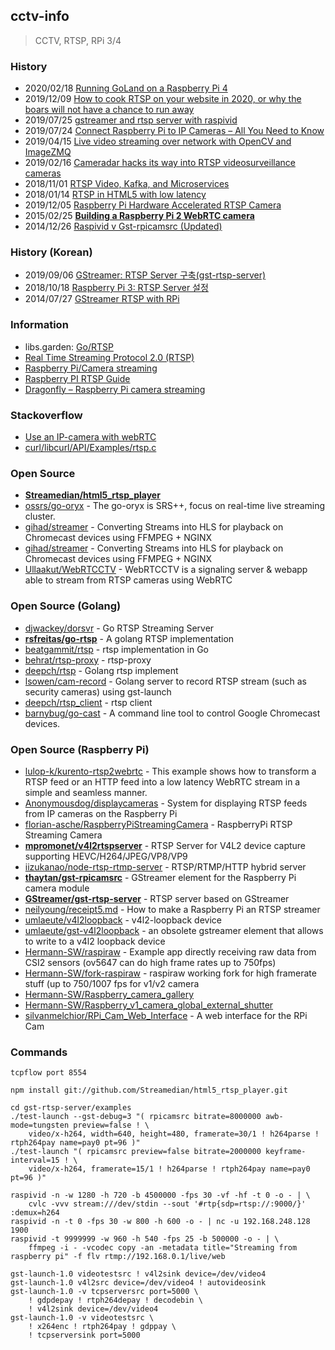 ## cctv-info
> CCTV, RTSP, RPi 3/4

### History
- 2020/02/18 [Running GoLand on a Raspberry Pi 4](https://blog.jetbrains.com/go/2020/02/18/running-goland-on-a-raspberry-pi-4/)
- 2019/12/09 [How to cook RTSP on your website in 2020, or why the boars will not have a chance to run away](https://habr.com/en/company/flashphoner/blog/479008/)
- 2019/07/25 [gstreamer and rtsp server with raspivid](https://www.raspberrypi.org/forums/viewtopic.php?t=246815)
- 2019/07/24 [Connect Raspberry Pi to IP Cameras – All You Need to Know](https://reolink.com/connect-raspberry-pi-to-ip-cameras/)
- 2019/04/15 [Live video streaming over network with OpenCV and ImageZMQ](https://www.pyimagesearch.com/2019/04/15/live-video-streaming-over-network-with-opencv-and-imagezmq/)
- 2019/02/16 [Cameradar hacks its way into RTSP videosurveillance cameras](https://golangexample.com/cameradar-hacks-its-way-into-rtsp-videosurveillance-cameras/)
- 2018/11/01 [RTSP Video, Kafka, and Microservices](https://adaickalavan.github.io/portfolio/rtsp_video_streaming/)
- 2018/01/14 [RTSP in HTML5 with low latency](https://linkingvision.com/rtsp_in_html5_with_low_latency)
- 2019/12/05 [Raspberry Pi Hardware Accelerated RTSP Camera](https://codecalamity.com/raspberry-pi-hardware-accelerated-h264-webcam-security-camera/)
- 2015/02/25 [**Building a Raspberry Pi 2 WebRTC camera**](https://www.rs-online.com/designspark/building-a-raspberry-pi-2-webrtc-camera)
- 2014/12/26 [Raspivid v Gst-rpicamsrc (Updated)](https://sparkyflight.wordpress.com/tag/gst-rpicamsrc/)


### History (Korean)
- 2019/09/06 [GStreamer: RTSP Server 구축(gst-rtsp-server)](https://argc.tistory.com/346)
- 2018/10/18 [Raspberry Pi 3: RTSP Server 설정](https://imsoftpro.tistory.com/53)
- 2014/07/27 [GStreamer RTSP with RPi](https://aery.tistory.com/entry/GStreamer-RTSP-with-RPi)


### Information
- libs.garden: [Go/RTSP](https://libs.garden/go/rtsp)
- [Real Time Streaming Protocol 2.0 (RTSP)](https://tools.ietf.org/id/draft-ietf-mmusic-rfc2326bis-33.html)
- [Raspberry Pi/Camera streaming](https://wiki.marcluerssen.de/index.php?title=Raspberry_Pi/Camera_streaming)
- [Raspberry PI RTSP Guide](https://www.stev.org/post/raspberrypisimplertspserver)
- [Dragonfly – Raspberry Pi camera streaming](https://www.accuware.com/support/dragonfly-raspberry-pi-camera-streaming/)


### Stackoverflow
- [Use an IP-camera with webRTC](https://stackoverflow.com/questions/23461914/use-an-ip-camera-with-webrtc)
- [curl/libcurl/API/Examples/rtsp.c](https://curl.haxx.se/libcurl/c/rtsp.html)


### Open Source
- [**Streamedian/html5_rtsp_player**](https://github.com/Streamedian/html5_rtsp_player)
- [ossrs/go-oryx](https://github.com/ossrs/go-oryx) - The go-oryx is SRS++, focus on real-time live streaming cluster.
- [gihad/streamer](https://github.com/gihad/streamer) - Converting Streams into HLS for playback on Chromecast devices using FFMPEG + NGINX
- [gihad/streamer](https://github.com/gihad/streamer) - Converting Streams into HLS for playback on Chromecast devices using FFMPEG + NGINX
- [Ullaakut/WebRTCCTV](https://github.com/Ullaakut/WebRTCCTV) - WebRTCCTV is a signaling server & webapp able to stream from RTSP cameras using WebRTC


### Open Source (Golang)
- [djwackey/dorsvr](https://github.com/djwackey/dorsvr) - Go RTSP Streaming Server
- [**rsfreitas/go-rtsp**](https://github.com/rsfreitas/go-rtsp) - A golang RTSP implementation
- [beatgammit/rtsp](https://github.com/beatgammit/rtsp) - rtsp implementation in Go
- [behrat/rtsp-proxy](https://github.com/behrat/rtsp-proxy) - rtsp-proxy
- [deepch/rtsp](https://github.com/deepch/rtsp) - Golang rtsp implement
- [lsowen/cam-record](https://github.com/lsowen/cam-record) - Golang server to record RTSP stream (such as security cameras) using gst-launch
- [deepch/rtsp_client](https://github.com/deepch/rtsp_client) - rtsp client
- [barnybug/go-cast](https://github.com/barnybug/go-cast) - A command line tool to control Google Chromecast devices.


### Open Source (Raspberry Pi)
- [lulop-k/kurento-rtsp2webrtc](https://github.com/lulop-k/kurento-rtsp2webrtc) - This example shows how to transform a RTSP feed or an HTTP feed into a low latency WebRTC stream in a simple and seamless manner.
- [Anonymousdog/displaycameras](https://github.com/Anonymousdog/displaycameras) - System for displaying RTSP feeds from IP cameras on the Raspberry Pi
- [florian-asche/RaspberryPiStreamingCamera](https://github.com/florian-asche/RaspberryPiStreamingCamera) - RaspberryPi RTSP Streaming Camera
- [**mpromonet/v4l2rtspserver**](https://github.com/mpromonet/v4l2rtspserver) - RTSP Server for V4L2 device capture supporting HEVC/H264/JPEG/VP8/VP9
- [iizukanao/node-rtsp-rtmp-server](https://github.com/iizukanao/node-rtsp-rtmp-server) - RTSP/RTMP/HTTP hybrid server
- [**thaytan/gst-rpicamsrc**](https://github.com/thaytan/gst-rpicamsrc) - GStreamer element for the Raspberry Pi camera module
- [**GStreamer/gst-rtsp-server**](https://github.com/GStreamer/gst-rtsp-server) - RTSP server based on GStreamer
- [neilyoung/receipt5.md](https://gist.github.com/neilyoung/8216c6cf0c7b69e25a152fde1c022a5d) - How to make a Raspberry Pi an RTSP streamer
- [umlaeute/v4l2loopback](https://github.com/umlaeute/v4l2loopback) - v4l2-loopback device
- [umlaeute/gst-v4l2loopback](https://github.com/umlaeute/gst-v4l2loopback) - an obsolete gstreamer element that allows to write to a v4l2 loopback device
- [Hermann-SW/raspiraw](https://github.com/Hermann-SW/raspiraw) - Example app directly receiving raw data from CSI2 sensors (ov5647 can do high frame rates up to 750fps)
- [Hermann-SW/fork-raspiraw](https://github.com/Hermann-SW/fork-raspiraw) - raspiraw working fork for high framerate stuff (up to 750/1007 fps for v1/v2 camera
- [Hermann-SW/Raspberry_camera_gallery](https://github.com/Hermann-SW/Raspberry_camera_gallery)
- [Hermann-SW/Raspberry_v1_camera_global_external_shutter](https://github.com/Hermann-SW/Raspberry_v1_camera_global_external_shutter)
- [silvanmelchior/RPi_Cam_Web_Interface](https://github.com/silvanmelchior/RPi_Cam_Web_Interface) - A web interface for the RPi Cam




### Commands
```
tcpflow port 8554

npm install git://github.com/Streamedian/html5_rtsp_player.git

cd gst-rtsp-server/examples
./test-launch --gst-debug=3 "( rpicamsrc bitrate=8000000 awb-mode=tungsten preview=false ! \
    video/x-h264, width=640, height=480, framerate=30/1 ! h264parse ! rtph264pay name=pay0 pt=96 )"
./test-launch "( rpicamsrc preview=false bitrate=2000000 keyframe-interval=15 ! \
    video/x-h264, framerate=15/1 ! h264parse ! rtph264pay name=pay0 pt=96 )"

raspivid -n -w 1280 -h 720 -b 4500000 -fps 30 -vf -hf -t 0 -o - | \
    cvlc -vvv stream:///dev/stdin --sout '#rtp{sdp=rtsp://:9000/}' :demux=h264
raspivid -n -t 0 -fps 30 -w 800 -h 600 -o - | nc -u 192.168.248.128 1900
raspivid -t 9999999 -w 960 -h 540 -fps 25 -b 500000 -o - | \
    ffmpeg -i - -vcodec copy -an -metadata title="Streaming from raspberry pi" -f flv rtmp://192.168.0.1/live/web

gst-launch-1.0 videotestsrc ! v4l2sink device=/dev/video4
gst-launch-1.0 v4l2src device=/dev/video4 ! autovideosink
gst-launch-1.0 -v tcpserversrc port=5000 \
    ! gdpdepay ! rtph264depay ! decodebin \
    ! v4l2sink device=/dev/video4
gst-launch-1.0 -v videotestsrc \
    ! x264enc ! rtph264pay ! gdppay \
    ! tcpserversink port=5000
```
